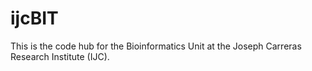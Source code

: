 # ijcBIT

This is the code hub for the Bioinformatics Unit at the Joseph Carreras Research Institute (IJC).
